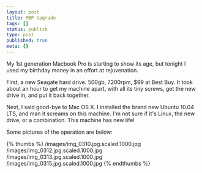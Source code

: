 ```yaml
---
layout: post
title: MBP Upgrade
tags: []
status: publish
type: post
published: true
meta: {}
---
```


My 1st generation Macbook Pro is starting to show its age, but tonight I used my birthday money in an effort at rejuvenation.

First, a new Seagate hard drive. 500gb, 7200rpm, $99 at Best Buy. It took about an hour to get my machine apart, with all its tiny screws, get the new drive in, and put it back together.

Next, I said good-bye to Mac OS X. I installed the brand new Ubuntu 10.04 LTS, and man it screams on this machine. I'm not sure if it's Linux, the new drive, or a combination. This machine has new life!

Some pictures of the operation are below:

{% thumbs %}
/images/img_0310.jpg.scaled.1000.jpg
/images/img_0312.jpg.scaled.1000.jpg
/images/img_0313.jpg.scaled.1000.jpg
/images/img_0315.jpg.scaled.1000.jpg
{% endthumbs %}
